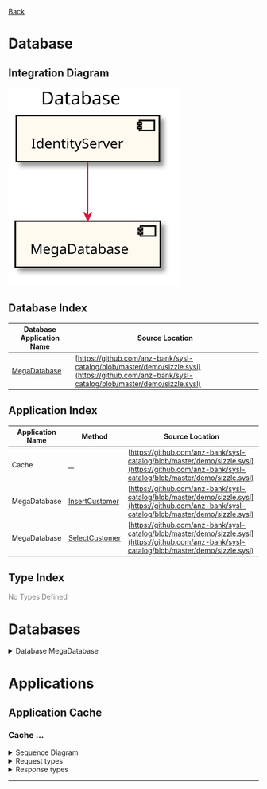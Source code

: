 

[Back](../README.md)


# Database

## Integration Diagram
![](integration.svg)








## Database Index
| Database Application Name  | Source Location |
----|----
[MegaDatabase](#Database-MegaDatabase) | [https://github.com/anz-bank/sysl-catalog/blob/master/demo/sizzle.sysl](https://github.com/anz-bank/sysl-catalog/blob/master/demo/sizzle.sysl)|  


## Application Index


| Application Name | Method | Source Location |
|----|----|----|
| Cache | [...](#Cache-...) | [https://github.com/anz-bank/sysl-catalog/blob/master/demo/sizzle.sysl](https://github.com/anz-bank/sysl-catalog/blob/master/demo/sizzle.sysl)|  
| MegaDatabase | [InsertCustomer](#MegaDatabase-InsertCustomer) | [https://github.com/anz-bank/sysl-catalog/blob/master/demo/sizzle.sysl](https://github.com/anz-bank/sysl-catalog/blob/master/demo/sizzle.sysl)|  
| MegaDatabase | [SelectCustomer](#MegaDatabase-SelectCustomer) | [https://github.com/anz-bank/sysl-catalog/blob/master/demo/sizzle.sysl](https://github.com/anz-bank/sysl-catalog/blob/master/demo/sizzle.sysl)|  




## Type Index





<span style="color:grey">No Types Defined</span>




# Databases




<a name=Database-MegaDatabase></a><details>
<summary>Database MegaDatabase</summary>


![](MegaDatabase/types.svg)
</details>





# Applications





## Application Cache












### <a name=Cache-...></a>Cache ...


<details>
<summary>Sequence Diagram</summary>

</details>

<details>
<summary>Request types</summary>


<span style="color:grey">No Request types</span>






</details>

<details>
<summary>Response types</summary>





<span style="color:grey">No Response Types</span>

</details>


---








<div class="footer">

